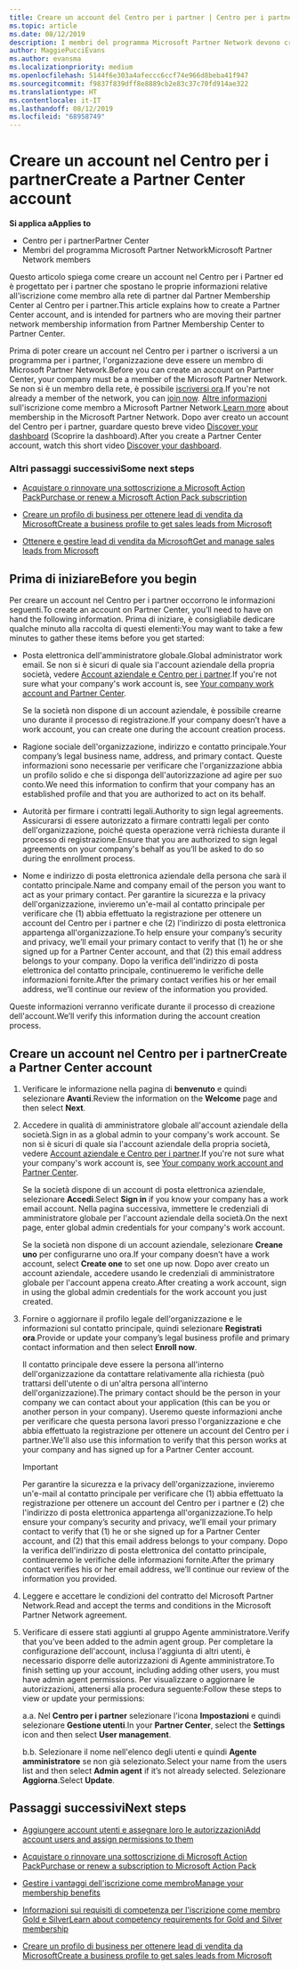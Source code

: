 ```yaml
---
title: Creare un account del Centro per i partner | Centro per i partner
ms.topic: article
ms.date: 08/12/2019
description: I membri del programma Microsoft Partner Network devono creare gli account del Centro per i partner per gestire i vantaggi e le competenze di rete e creare un profilo aziendale.
author: MaggiePucciEvans
ms.author: evansma
ms.localizationpriority: medium
ms.openlocfilehash: 5144f6e303a4afeccc6ccf74e966d8beba41f947
ms.sourcegitcommit: f9837f839dff8e8889cb2e83c37c70fd914ae322
ms.translationtype: HT
ms.contentlocale: it-IT
ms.lasthandoff: 08/12/2019
ms.locfileid: "68958749"
---
```

# <a name="create-a-partner-center-account"></a><span data-ttu-id="dd476-103">Creare un account nel Centro per i partner</span><span class="sxs-lookup"><span data-stu-id="dd476-103">Create a Partner Center account</span></span>

<span data-ttu-id="dd476-104">**Si applica a**</span><span class="sxs-lookup"><span data-stu-id="dd476-104">**Applies to**</span></span>

-   <span data-ttu-id="dd476-105">Centro per i partner</span><span class="sxs-lookup"><span data-stu-id="dd476-105">Partner Center</span></span>
-   <span data-ttu-id="dd476-106">Membri del programma Microsoft Partner Network</span><span class="sxs-lookup"><span data-stu-id="dd476-106">Microsoft Partner Network members</span></span>


<span data-ttu-id="dd476-107">Questo articolo spiega come creare un account nel Centro per i Partner ed è progettato per i partner che spostano le proprie informazioni relative all'iscrizione come membro alla rete di partner dal Partner Membership Center al Centro per i partner.</span><span class="sxs-lookup"><span data-stu-id="dd476-107">This article explains how to create a Partner Center account, and is intended for partners who are moving their partner network membership information from Partner Membership Center to Partner Center.</span></span> 

<span data-ttu-id="dd476-108">Prima di poter creare un account nel Centro per i partner o iscriversi a un programma per i partner, l'organizzazione deve essere un membro di Microsoft Partner Network.</span><span class="sxs-lookup"><span data-stu-id="dd476-108">Before you can create an account on Partner Center, your company must be a member of the Microsoft Partner Network.</span></span> <span data-ttu-id="dd476-109">Se non si è un membro della rete, è possibile [iscriversi ora](https://partners.microsoft.com/PartnerProgram/simplifiedenrollment.aspx).</span><span class="sxs-lookup"><span data-stu-id="dd476-109">If you're not already a member of the network, you can [join now](https://partners.microsoft.com/PartnerProgram/simplifiedenrollment.aspx).</span></span>  <span data-ttu-id="dd476-110">[Altre informazioni](https://partner.microsoft.com/membership) sull'iscrizione come membro a Microsoft Partner Network.</span><span class="sxs-lookup"><span data-stu-id="dd476-110">[Learn more](https://partner.microsoft.com/membership) about membership in the Microsoft Partner Network.</span></span> <span data-ttu-id="dd476-111">Dopo aver creato un account del Centro per i partner, guardare questo breve video [Discover your dashboard](https://vimeo.com/290338211) (Scoprire la dashboard).</span><span class="sxs-lookup"><span data-stu-id="dd476-111">After you create a Partner Center account, watch this short video [Discover your dashboard](https://vimeo.com/290338211).</span></span>

### <a name="some-next-steps"></a><span data-ttu-id="dd476-112">Altri passaggi successivi</span><span class="sxs-lookup"><span data-stu-id="dd476-112">Some next steps</span></span>

-   [<span data-ttu-id="dd476-113">Acquistare o rinnovare una sottoscrizione a Microsoft Action Pack</span><span class="sxs-lookup"><span data-stu-id="dd476-113">Purchase or renew a Microsoft Action Pack subscription</span></span>](mpn-get-action-pack.md)

-   [<span data-ttu-id="dd476-114">Creare un profilo di business per ottenere lead di vendita da Microsoft</span><span class="sxs-lookup"><span data-stu-id="dd476-114">Create a business profile to get sales leads from Microsoft</span></span>](create-a-marketing-profile.md)

-   [<span data-ttu-id="dd476-115">Ottenere e gestire lead di vendita da Microsoft</span><span class="sxs-lookup"><span data-stu-id="dd476-115">Get and manage sales leads from Microsoft</span></span>](responding-to-referrals.md)

## <a name="before-you-begin"></a><span data-ttu-id="dd476-116">Prima di iniziare</span><span class="sxs-lookup"><span data-stu-id="dd476-116">Before you begin</span></span>

<span data-ttu-id="dd476-117">Per creare un account nel Centro per i partner occorrono le informazioni seguenti.</span><span class="sxs-lookup"><span data-stu-id="dd476-117">To create an account on Partner Center, you’ll need to have on hand the following information.</span></span> <span data-ttu-id="dd476-118">Prima di iniziare, è consigliabile dedicare qualche minuto alla raccolta di questi elementi:</span><span class="sxs-lookup"><span data-stu-id="dd476-118">You may want to take a few minutes to gather these items before you get started:</span></span>

-   <span data-ttu-id="dd476-119">Posta elettronica dell'amministratore globale.</span><span class="sxs-lookup"><span data-stu-id="dd476-119">Global administrator work email.</span></span> <span data-ttu-id="dd476-120">Se non si è sicuri di quale sia l'account aziendale della propria società, vedere [Account aziendale e Centro per i partner](azure-active-directory-tenants-and-partner-center.md).</span><span class="sxs-lookup"><span data-stu-id="dd476-120">If you're not sure what your company's work account is, see [Your company work account and Partner Center](azure-active-directory-tenants-and-partner-center.md).</span></span>

    <span data-ttu-id="dd476-121">Se la società non dispone di un account aziendale, è possibile crearne uno durante il processo di registrazione.</span><span class="sxs-lookup"><span data-stu-id="dd476-121">If your company doesn’t have a work account, you can create one during the account creation process.</span></span> 

-   <span data-ttu-id="dd476-122">Ragione sociale dell'organizzazione, indirizzo e contatto principale.</span><span class="sxs-lookup"><span data-stu-id="dd476-122">Your company’s legal business name, address, and primary contact.</span></span> <span data-ttu-id="dd476-123">Queste informazioni sono necessarie per verificare che l'organizzazione abbia un profilo solido e che si disponga dell'autorizzazione ad agire per suo conto.</span><span class="sxs-lookup"><span data-stu-id="dd476-123">We need this information to confirm that your company has an established profile and that you are authorized to act on its behalf.</span></span> 

-   <span data-ttu-id="dd476-124">Autorità per firmare i contratti legali.</span><span class="sxs-lookup"><span data-stu-id="dd476-124">Authority to sign legal agreements.</span></span> <span data-ttu-id="dd476-125">Assicurarsi di essere autorizzato a firmare contratti legali per conto dell'organizzazione, poiché questa operazione verrà richiesta durante il processo di registrazione.</span><span class="sxs-lookup"><span data-stu-id="dd476-125">Ensure that you are authorized to sign legal agreements on your company's behalf as you’ll be asked to do so during the enrollment process.</span></span>

-   <span data-ttu-id="dd476-126">Nome e indirizzo di posta elettronica aziendale della persona che sarà il contatto principale.</span><span class="sxs-lookup"><span data-stu-id="dd476-126">Name and company email of the person you want to act as your primary contact.</span></span> <span data-ttu-id="dd476-127">Per garantire la sicurezza e la privacy dell'organizzazione, invieremo un'e-mail al contatto principale per verificare che (1) abbia effettuato la registrazione per ottenere un account del Centro per i partner e che (2) l'indirizzo di posta elettronica appartenga all'organizzazione.</span><span class="sxs-lookup"><span data-stu-id="dd476-127">To help ensure your company’s security and privacy, we’ll email your primary contact to verify that (1) he or she signed up for a Partner Center account, and that (2) this email address belongs to your company.</span></span> <span data-ttu-id="dd476-128">Dopo la verifica dell'indirizzo di posta elettronica del contatto principale, continueremo le verifiche delle informazioni fornite.</span><span class="sxs-lookup"><span data-stu-id="dd476-128">After the primary contact verifies his or her email address, we’ll continue our review of the information you provided.</span></span>

<span data-ttu-id="dd476-129">Queste informazioni verranno verificate durante il processo di creazione dell'account.</span><span class="sxs-lookup"><span data-stu-id="dd476-129">We’ll verify this information during the account creation process.</span></span> 
 
## <a name="create-a-partner-center-account"></a><span data-ttu-id="dd476-130">Creare un account nel Centro per i partner</span><span class="sxs-lookup"><span data-stu-id="dd476-130">Create a Partner Center account</span></span>

1.  <span data-ttu-id="dd476-131">Verificare le informazione nella pagina di **benvenuto** e quindi selezionare **Avanti**.</span><span class="sxs-lookup"><span data-stu-id="dd476-131">Review the information on the **Welcome** page and then select **Next**.</span></span>

2.  <span data-ttu-id="dd476-132">Accedere in qualità di amministratore globale all'account aziendale della società.</span><span class="sxs-lookup"><span data-stu-id="dd476-132">Sign in as a global admin to your company's work account.</span></span> <span data-ttu-id="dd476-133">Se non si è sicuri di quale sia l'account aziendale della propria società, vedere [Account aziendale e Centro per i partner](azure-active-directory-tenants-and-partner-center.md).</span><span class="sxs-lookup"><span data-stu-id="dd476-133">If you're not sure what your company's work account is, see [Your company work account and Partner Center](azure-active-directory-tenants-and-partner-center.md).</span></span>

    <span data-ttu-id="dd476-134">Se la società dispone di un account di posta elettronica aziendale, selezionare **Accedi**.</span><span class="sxs-lookup"><span data-stu-id="dd476-134">Select **Sign in** if you know your company has a work email account.</span></span> <span data-ttu-id="dd476-135">Nella pagina successiva, immettere le credenziali di amministratore globale per l'account aziendale della società.</span><span class="sxs-lookup"><span data-stu-id="dd476-135">On the next page, enter global admin credentials for your company's work account.</span></span> 

    <span data-ttu-id="dd476-136">Se la società non dispone di un account aziendale, selezionare **Creane uno** per configurarne uno ora.</span><span class="sxs-lookup"><span data-stu-id="dd476-136">If your company doesn’t have a work account, select **Create one** to set one up now.</span></span> <span data-ttu-id="dd476-137">Dopo aver creato un account aziendale, accedere usando le credenziali di amministratore globale per l'account appena creato.</span><span class="sxs-lookup"><span data-stu-id="dd476-137">After creating a work account, sign in using the global admin credentials for the work account you just created.</span></span>

3.  <span data-ttu-id="dd476-138">Fornire o aggiornare il profilo legale dell'organizzazione e le informazioni sul contatto principale, quindi selezionare **Registrati ora**.</span><span class="sxs-lookup"><span data-stu-id="dd476-138">Provide or update your company’s legal business profile and primary contact information and then select **Enroll now**.</span></span> 

    <span data-ttu-id="dd476-139">Il contatto principale deve essere la persona all'interno dell'organizzazione da contattare relativamente alla richiesta (può trattarsi dell'utente o di un'altra persona all'interno dell'organizzazione).</span><span class="sxs-lookup"><span data-stu-id="dd476-139">The primary contact should be the person in your company we can contact about your application (this can be you or another person in your company).</span></span> <span data-ttu-id="dd476-140">Useremo queste informazioni anche per verificare che questa persona lavori presso l'organizzazione e che abbia effettuato la registrazione per ottenere un account del Centro per i partner.</span><span class="sxs-lookup"><span data-stu-id="dd476-140">We'll also use this information to verify that this person works at your company and has signed up for a Partner Center account.</span></span>

    > [!IMPORTANT]  
    > <span data-ttu-id="dd476-141">Per garantire la sicurezza e la privacy dell'organizzazione, invieremo un'e-mail al contatto principale per verificare che (1) abbia effettuato la registrazione per ottenere un account del Centro per i partner e (2) che l'indirizzo di posta elettronica appartenga all'organizzazione.</span><span class="sxs-lookup"><span data-stu-id="dd476-141">To help ensure your company’s security and privacy, we’ll email your primary contact to verify that (1) he or she signed up for a Partner Center account, and (2) that this email address belongs to your company.</span></span> <span data-ttu-id="dd476-142">Dopo la verifica dell'indirizzo di posta elettronica del contatto principale, continueremo le verifiche delle informazioni fornite.</span><span class="sxs-lookup"><span data-stu-id="dd476-142">After the primary contact verifies his or her email address, we’ll continue our review of the information you provided.</span></span>

4.  <span data-ttu-id="dd476-143">Leggere e accettare le condizioni del contratto del Microsoft Partner Network.</span><span class="sxs-lookup"><span data-stu-id="dd476-143">Read and accept the terms and conditions in the Microsoft Partner Network agreement.</span></span> 

5.  <span data-ttu-id="dd476-144">Verificare di essere stati aggiunti al gruppo Agente amministratore.</span><span class="sxs-lookup"><span data-stu-id="dd476-144">Verify that you’ve been added to the admin agent group.</span></span> <span data-ttu-id="dd476-145">Per completare la configurazione dell'account, inclusa l'aggiunta di altri utenti, è necessario disporre delle autorizzazioni di Agente amministratore.</span><span class="sxs-lookup"><span data-stu-id="dd476-145">To finish setting up your account, including adding other users, you must have admin agent permissions.</span></span> <span data-ttu-id="dd476-146">Per visualizzare o aggiornare le autorizzazioni, attenersi alla procedura seguente:</span><span class="sxs-lookup"><span data-stu-id="dd476-146">Follow these steps to view or update your permissions:</span></span>

    <span data-ttu-id="dd476-147">a.</span><span class="sxs-lookup"><span data-stu-id="dd476-147">a.</span></span> <span data-ttu-id="dd476-148">Nel **Centro per i partner** selezionare l'icona **Impostazioni** e quindi selezionare **Gestione utenti**.</span><span class="sxs-lookup"><span data-stu-id="dd476-148">In your **Partner Center**, select the **Settings** icon and then select **User management**.</span></span>  

    <span data-ttu-id="dd476-149">b.</span><span class="sxs-lookup"><span data-stu-id="dd476-149">b.</span></span> <span data-ttu-id="dd476-150">Selezionare il nome nell'elenco degli utenti e quindi **Agente amministratore** se non già selezionato.</span><span class="sxs-lookup"><span data-stu-id="dd476-150">Select your name from the users list and then select **Admin agent** if it’s not already selected.</span></span> <span data-ttu-id="dd476-151">Selezionare **Aggiorna**.</span><span class="sxs-lookup"><span data-stu-id="dd476-151">Select **Update**.</span></span>  

## <a name="next-steps"></a><span data-ttu-id="dd476-152">Passaggi successivi</span><span class="sxs-lookup"><span data-stu-id="dd476-152">Next steps</span></span>

-   [<span data-ttu-id="dd476-153">Aggiungere account utenti e assegnare loro le autorizzazioni</span><span class="sxs-lookup"><span data-stu-id="dd476-153">Add account users and assign permissions to them</span></span>](create-user-accounts-and-set-permissions.md)

-   [<span data-ttu-id="dd476-154">Acquistare o rinnovare una sottoscrizione di Microsoft Action Pack</span><span class="sxs-lookup"><span data-stu-id="dd476-154">Purchase or renew a subscription to Microsoft Action Pack</span></span>](mpn-get-action-pack.md)

-   [<span data-ttu-id="dd476-155">Gestire i vantaggi dell'iscrizione come membro</span><span class="sxs-lookup"><span data-stu-id="dd476-155">Manage your membership benefits</span></span>](manage-your-partner-network-benefits.md)

-   [<span data-ttu-id="dd476-156">Informazioni sui requisiti di competenza per l'iscrizione come membro Gold e Silver</span><span class="sxs-lookup"><span data-stu-id="dd476-156">Learn about competency requirements for Gold and Silver membership</span></span>](https://partner.microsoft.com/membership/competencies)

-   [<span data-ttu-id="dd476-157">Creare un profilo di business per ottenere lead di vendita da Microsoft</span><span class="sxs-lookup"><span data-stu-id="dd476-157">Create a business profile to get sales leads from Microsoft</span></span>](create-a-marketing-profile.md)
